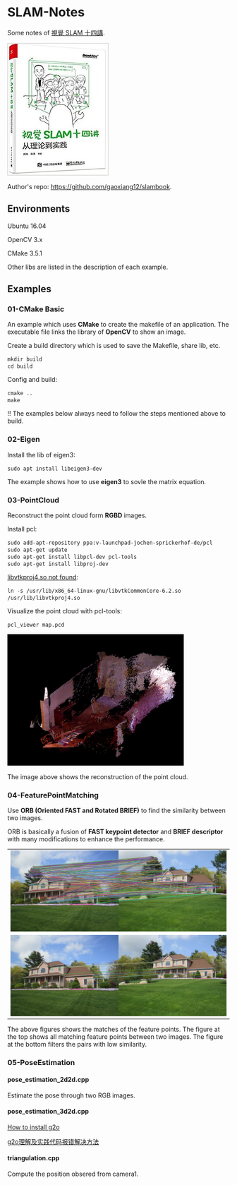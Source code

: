 # SLAM-Notes

Some notes of [視覺 SLAM 十四講](https://www.tenlong.com.tw/products/9787121311048).

![Alt text](images/slam_book.jpg "視覺 SLAM 十四講")

Author's repo: https://github.com/gaoxiang12/slambook.

## Environments

Ubuntu 16.04

OpenCV 3.x

CMake 3.5.1

Other libs are listed in the description of each example.

## Examples

### 01-CMake Basic

An example which uses **CMake** to create the makefile of an application. The executable file links the library of **OpenCV** to show an image. 

Create a build directory which is used to save the Makefile, share lib, etc.

    mkdir build
    cd build
 
 Config and build:

    cmake ..
    make

!! The examples below always need to follow the steps mentioned above to build.

### 02-Eigen

Install the lib of eigen3:

    sudo apt install libeigen3-dev

The example shows how to use **eigen3** to sovle the matrix equation.

### 03-PointCloud

Reconstruct the point cloud form **RGBD** images.

Install pcl:

    sudo add-apt-repository ppa:v-launchpad-jochen-sprickerhof-de/pcl
    sudo apt-get update
    sudo apt-get install libpcl-dev pcl-tools
    sudo apt-get install libproj-dev

[libvtkproj4.so not found](https://github.com/PointCloudLibrary/pcl/issues/1594):

    ln -s /usr/lib/x86_64-linux-gnu/libvtkCommonCore-6.2.so /usr/lib/libvtkproj4.so

Visualize the point cloud with pcl-tools:

    pcl_viewer map.pcd

<img src="images/03-pointCloud.png" width="400" />

The image above shows the reconstruction of the point cloud.

### 04-FeaturePointMatching

Use **ORB (Oriented FAST and Rotated BRIEF)** to find the similarity between two images.

ORB is basically a fusion of **FAST keypoint detector** and **BRIEF descriptor** with many modifications to enhance the performance.

<table>
    <tr>
        <td><img src="images/04-imageAllMatches.jpg" width="600" /></td>
    </tr>
    <tr>
        <td><img src="images/04-imageGoodMatches.jpg" width="600" /></td>
    </tr>
</table>

The above figures shows the matches of the feature points. The figure at the top shows all matching feature points between two images. The figure at the bottom filters the pairs with low similarity.

### 05-PoseEstimation

#### pose_estimation_2d2d.cpp

Estimate the pose through two RGB images.

#### pose_estimation_3d2d.cpp

[How to install g2o](https://github.com/RainerKuemmerle/g2o)

[g2o理解及实践代码报错解决方法](https://blog.csdn.net/try_again_later/article/details/82585025)

#### triangulation.cpp

Compute the position obsered from camera1.
